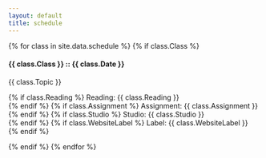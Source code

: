 ```yaml
---
layout: default
title: schedule
---
```


<!--todo: probably make partial template render here-->

{% for class in site.data.schedule %}
{% if class.Class %}
#### {{ class.Class }} :: {{ class.Date }}

<p>{{ class.Topic }}</p>

{% if class.Reading %} Reading: {{ class.Reading }} <br/>{% endif %}
{% if class.Assignment %} Assignment: {{ class.Assignment }} <br/>{% endif %}
{% if class.Studio %} Studio: {{ class.Studio }} <br/>{% endif %}
{% if class.WebsiteLabel %} Label: {{ class.WebsiteLabel }} <br/>{% endif %}

<!--{% if class.Notes %} Notes: {{ class.Notes }} <br/>{% endif %}-->

{% endif %}
{% endfor %}
